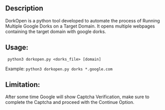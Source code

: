 ## Description 
DorkOpen is a python tool developed to automate the process of Running Multiple Google Dorks on a Target Domain. It opens multiple webpages containing the target domain with google dorks.

## Usage:
```
 python3 dorkopen.py <dorks_file> [domain]
```

Example: `python3 dorkopen.py dorks *.google.com`

## Limitation:
 After some time Google will show Captcha Verification, make sure to complete the Captcha and proceed with the Continue Option.
